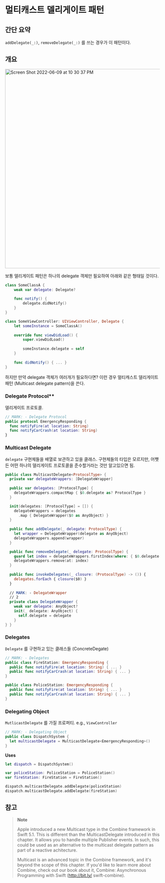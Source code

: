 # 멀티캐스트 델리게이트 패턴

## 간단 요약

`addDelegate(_:)`, `removeDelegate(_:)` 를 쓰는 경우가 이 패턴이다.

## 개요

<img width="649" alt="Screen Shot 2022-06-09 at 10 30 37 PM" src="https://user-images.githubusercontent.com/53814741/172859108-ddc04b32-b3d6-4810-a133-5eee43ccdb71.png">

보통 델리게이트 패턴은 하나의 delegate 객체만 필요하여 아래와 같은 형태일 것이다.

```swift
class SomeClassA {
    weak var delegate: Delegate?
    
    func notify() {
        delegate.didNotify()
    }
}

class SomeViewController: UIViewController, Delegate {
    let someInstance = SomeClassA()
    
    override func viewDidLoad() {
        super.viewDidLoad()
        
        someInstance.delegate = self
    }
    
    func didNotify() { ... }
}
```

하지만 만약 delegate 객체가 여러개가 필요하다면? 이런 경우 멀티캐스트 델리게이트 패턴 (Multicast delegate pattern)을 쓴다.

### Delegate Protocol**

델리게이트 프로토콜.

```swift
// MARK: - Delegate Protocol
public protocol EmergencyResponding {
  func notifyFire(at location: String)
  func notifyCarCrash(at location: String)
}
```

### Multicast Delegate

`delegate` 구현체들을 배열로 보관하고 있을 클래스. 구현체들의 타입은 모르지만, 어쨋든 어떤 하나의 델리게이트 프로토콜을 준수할거라는 것만 알고있으면 됨.

```swift
public class MulticastDelegate<ProtocolType> {
  private var delegateWrappers: [DelegateWrapper]
  
  public var delegates: [ProtocolType] {
    delegateWrappers.compactMap { $0.delegate as? ProtocolType }
  }

  init(delegates: [ProtocolType] = []) {
    delegateWrappers = delegates
      .map { DelegateWrapper($0 as AnyObject) }
  }
  
  public func addDelegate(_ delegate: ProtocolType) {
    let wrapper = DelegateWrapper(delegate as AnyObject)
    delegateWrappers.append(wrapper)
  }

  public func removeDelegate(_ delegate: ProtocolType) {
    guard let index = delegateWrappers.firstIndex(where: { $0.delegate === (delegate as AnyObject) }) else { return }
    delegateWrappers.remove(at: index)
  }
  
  public func invokeDelegates(_ closure: (ProtocolType) -> ()) {
    delegates.forEach { closure($0) }
  }
  
  // MARK: - DelegateWrapper
  // 2
  private class DelegateWrapper {
    weak var delegate: AnyObject?
    init(_ delegate: AnyObject) {
      self.delegate = delegate
    }
} }
```

### Delegates

`Delegate` 를 구현하고 있는 클래스들 (ConcreteDegate)

```swift
// MARK: - Delegates
public class FireStation: EmergencyResponding {
  public func notifyFire(at location: String) { ... }
  public func notifyCarCrash(at location: String) { ... }
}

public class PoliceStation: EmergencyResponding {
  public func notifyFire(at location: String) { ... }
  public func notifyCarCrash(at location: String) { ... }
}
```

### Delegating Object

`MutlicastDelegate` 를 가질 프로퍼티. e.g., `ViewController`

```swift
// MARK: - Delegating Object
public class DispatchSystem {
  let multicastDelegate = MulticastDelegate<EmergencyResponding>()
}
```

**Uses**

```swift
let dispatch = DispatchSystem()

var policeStation: PoliceStation = PoliceStation()
var fireStation: FireStation = FireStation()

dispatch.multicastDelegate.addDelegate(policeStation)
dispatch.multicastDelegate.addDelegate(fireStation)
```

## 참고

> **Note** 
> 
> Apple introduced a new Multicast type in the Combine framework in Swift 5.1. 
> This is different than the MulticastDelegate introduced in this chapter. 
> It allows you to handle multiple Publisher events. 
> In such, this could be used as an alternative to the multicast delegate pattern as part of a reactive achitecture.
> 
> Multicast is an advanced topic in the Combine framework, and it's beyond the scope of this chapter. 
> If you'd like to learn more about Combine, check out our book about it, 
> Combine: Asynchronous Programming with Swift (http://bit.ly/ swift-combine).
